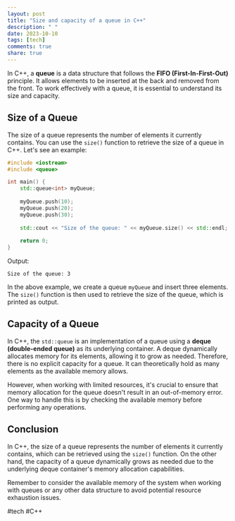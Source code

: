 ```yaml
---
layout: post
title: "Size and capacity of a queue in C++"
description: " "
date: 2023-10-10
tags: [tech]
comments: true
share: true
---
```


In C++, a **queue** is a data structure that follows the **FIFO (First-In-First-Out)** principle. It allows elements to be inserted at the back and removed from the front. To work effectively with a queue, it is essential to understand its size and capacity.

## Size of a Queue

The size of a queue represents the number of elements it currently contains. You can use the `size()` function to retrieve the size of a queue in C++. Let's see an example:

```cpp
#include <iostream>
#include <queue>

int main() {
    std::queue<int> myQueue;
    
    myQueue.push(10);
    myQueue.push(20);
    myQueue.push(30);
    
    std::cout << "Size of the queue: " << myQueue.size() << std::endl;
    
    return 0;
}
```

Output:

```
Size of the queue: 3
```

In the above example, we create a queue `myQueue` and insert three elements. The `size()` function is then used to retrieve the size of the queue, which is printed as output.

## Capacity of a Queue

In C++, the `std::queue` is an implementation of a queue using a **deque (double-ended queue)** as its underlying container. A deque dynamically allocates memory for its elements, allowing it to grow as needed. Therefore, there is no explicit capacity for a queue. It can theoretically hold as many elements as the available memory allows.

However, when working with limited resources, it's crucial to ensure that memory allocation for the queue doesn't result in an out-of-memory error. One way to handle this is by checking the available memory before performing any operations.

## Conclusion

In C++, the size of a queue represents the number of elements it currently contains, which can be retrieved using the `size()` function. On the other hand, the capacity of a queue dynamically grows as needed due to the underlying deque container's memory allocation capabilities.

Remember to consider the available memory of the system when working with queues or any other data structure to avoid potential resource exhaustion issues.

#tech #C++
